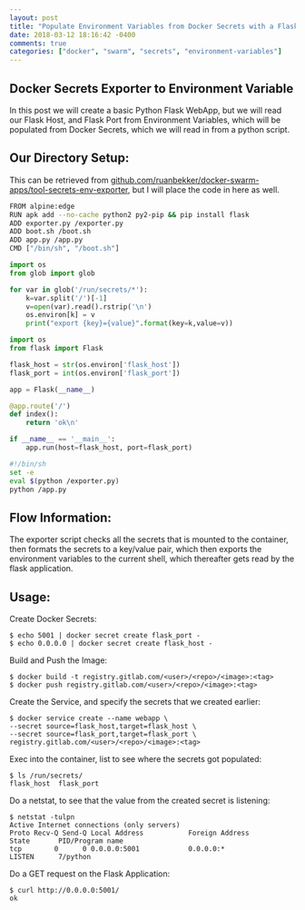 ```yaml
---
layout: post
title: "Populate Environment Variables from Docker Secrets with a Flask Demo App"
date: 2018-03-12 18:16:42 -0400
comments: true
categories: ["docker", "swarm", "secrets", "environment-variables"]
---
```


## Docker Secrets Exporter to Environment Variable

In this post we will create a basic Python Flask WebApp, but we will read our Flask Host, and Flask Port from Environment Variables, which will be populated from Docker Secrets, which we will read in from a python script.

## Our Directory Setup:

This can be retrieved from [github.com/ruanbekker/docker-swarm-apps/tool-secrets-env-exporter](https://github.com/ruanbekker/docker-swarm-apps/tree/master/tools-secrets-env-exporter), but I will place the code in here as well.

```bash Dockerfile:
FROM alpine:edge
RUN apk add --no-cache python2 py2-pip && pip install flask
ADD exporter.py /exporter.py
ADD boot.sh /boot.sh
ADD app.py /app.py
CMD ["/bin/sh", "/boot.sh"]
```

```python exporter.py
import os
from glob import glob

for var in glob('/run/secrets/*'):
    k=var.split('/')[-1]
    v=open(var).read().rstrip('\n')
    os.environ[k] = v
    print("export {key}={value}".format(key=k,value=v))
```

```python app.py
import os
from flask import Flask

flask_host = str(os.environ['flask_host'])
flask_port = int(os.environ['flask_port'])

app = Flask(__name__)

@app.route('/')
def index():
    return 'ok\n'

if __name__ == '__main__':
    app.run(host=flask_host, port=flask_port)
```

```bash boot.sh
#!/bin/sh
set -e
eval $(python /exporter.py)
python /app.py
```

## Flow Information:

The exporter script checks all the secrets that is mounted to the container, then formats the secrets to a key/value pair, which then exports the environment variables to the current shell, which thereafter gets read by the flask application.

## Usage:

Create Docker Secrets:

```
$ echo 5001 | docker secret create flask_port -
$ echo 0.0.0.0 | docker secret create flask_host -
```

Build and Push the Image:

```
$ docker build -t registry.gitlab.com/<user>/<repo>/<image>:<tag>
$ docker push registry.gitlab.com/<user>/<repo>/<image>:<tag>
```

Create the Service, and specify the secrets that we created earlier:

```
$ docker service create --name webapp \
--secret source=flask_host,target=flask_host \
--secret source=flask_port,target=flask_port \
registry.gitlab.com/<user>/<repo>/<image>:<tag>
```

Exec into the container, list to see where the secrets got populated:

```
$ ls /run/secrets/
flask_host  flask_port
```

Do a netstat, to see that the value from the created secret is listening:

```
$ netstat -tulpn
Active Internet connections (only servers)
Proto Recv-Q Send-Q Local Address           Foreign Address         State       PID/Program name
tcp        0      0 0.0.0.0:5001            0.0.0.0:*               LISTEN      7/python
```

Do a GET request on the Flask Application:

```
$ curl http://0.0.0.0:5001/
ok
```

